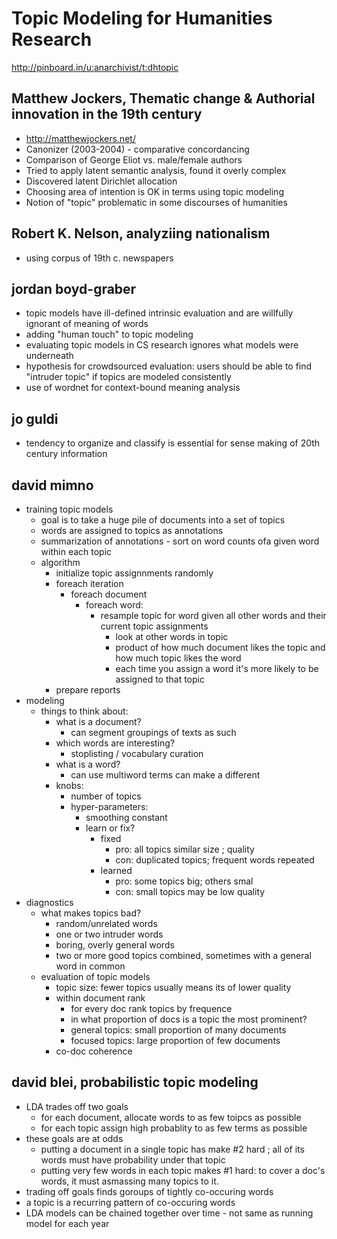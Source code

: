 Topic Modeling for Humanities Research
======================================

http://pinboard.in/u:anarchivist/t:dhtopic

Matthew Jockers, Thematic change & Authorial innovation in the 19th century
---------------------------------------------------------------------------

* http://matthewjockers.net/
* Canonizer (2003-2004) - comparative concordancing
* Comparison of George Eliot vs. male/female authors
* Tried to apply latent semantic analysis, found it overly complex
* Discovered latent Dirichlet allocation
* Choosing area of intention is OK in terms using topic modeling
* Notion of "topic" problematic in some discourses of humanities

Robert K. Nelson, analyziing nationalism
----------------------------------------

* using corpus of 19th c. newspapers

jordan boyd-graber
------------------

* topic models have ill-defined intrinsic evaluation and are willfully ignorant of meaning of words 
* adding "human touch" to topic modeling 
* evaluating topic models in CS research ignores what models were underneath
* hypothesis for crowdsourced evaluation: users should be able to find "intruder topic" if topics are modeled consistently
* use of wordnet for context-bound meaning analysis

jo guldi
--------

* tendency to organize and classify is essential for sense making of 20th century information

david mimno
-----------

* training topic models
    * goal is to take a huge pile of documents into a set of topics
    * words are assigned to topics as annotations
    * summarization of annotations - sort on word counts ofa given word within each topic
    * algorithm
        * initialize topic assignnments randomly
        * foreach iteration
            * foreach document
                * foreach word:
                    * resample topic for word given all other words and their current topic assignments
                        * look at other words in topic
                        * product of how much document likes the topic and how much topic likes the word
                        * each time you assign a word it's more likely to be assigned to that topic
        * prepare reports
* modeling
    * things to think about:
        * what is a document?
            * can segment groupings of texts as such
        * which words are interesting?
            * stoplisting / vocabulary curation
        * what is a word?
            * can use multiword terms can make a different
        * knobs:
            * number of topics
            * hyper-parameters:
                * smoothing constant
                * learn or fix?
                    * fixed
                        * pro: all topics similar size ; quality
                        * con: duplicated topics; frequent words repeated
                    * learned
                        * pro: some topics big; others smal
                        * con: small topics may be low quality
* diagnostics
    * what makes topics bad?
        * random/unrelated words
        * one or two intruder words
        * boring, overly general words
        * two or more good topics combined, sometimes with a general word in common
    * evaluation of topic models
        * topic size: fewer topics usually means its of lower quality
        * within document rank
            * for every doc rank topics by frequence
            * in what proportion of docs is a topic the most prominent?
            * general topics: small proportion of many documents
            * focused topics: large proportion of few documents
        * co-doc coherence

david blei, probabilistic topic modeling
----------------------------------------

* LDA trades off two goals
    * for each document, allocate words to as few toipcs as possible
    * for each topic assign high probablity to as few terms as possible
* these goals are at odds
    * putting a document in a single topic has make #2 hard ; all of its words must have probability under that topic
    * putting very few words in each topic makes #1 hard: to cover a doc's words, it must asmassing many topics to it.
* trading off goals finds goroups of tightly co-occuring words
* a topic is a recurring pattern of co-occuring words
* LDA models can be chained together over time - not same as running model for each year
